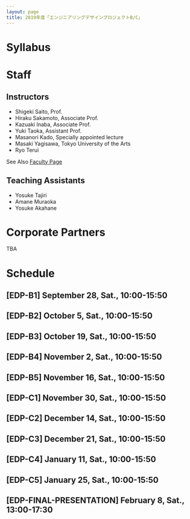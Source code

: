 ```yaml
---
layout: page
title: 2019年度「エンジニアリングデザインプロジェクトB/C」
---
```


# Syllabus

# Staff

## Instructors

* Shigeki Saito, Prof.
* Hiraku Sakamoto, Associate Prof.
* Kazuaki Inaba, Associate Prof.
* Yuki Taoka, Assistant Prof.
* Masanori Kado, Specially appointed lecture
* Masaki Yagisawa, Tokyo University of the Arts
* Ryo Terui

See Also [Faculty Page](/faculty-team/)

## Teaching Assistants

* Yosuke Tajiri
* Amane Muraoka
* Yosuke Akahane

# Corporate Partners

TBA

# Schedule

## [EDP-B1] September 28, Sat., 10:00-15:50

## [EDP-B2] October 5, Sat., 10:00-15:50

## [EDP-B3] October 19, Sat., 10:00-15:50

## [EDP-B4] November 2, Sat., 10:00-15:50

## [EDP-B5] November 16, Sat., 10:00-15:50

## [EDP-C1] November 30, Sat., 10:00-15:50

## [EDP-C2] December 14, Sat., 10:00-15:50

## [EDP-C3] December 21, Sat., 10:00-15:50

## [EDP-C4] January 11, Sat., 10:00-15:50

## [EDP-C5] January 25, Sat., 10:00-15:50

## [EDP-FINAL-PRESENTATION] February 8, Sat., 13:00-17:30
